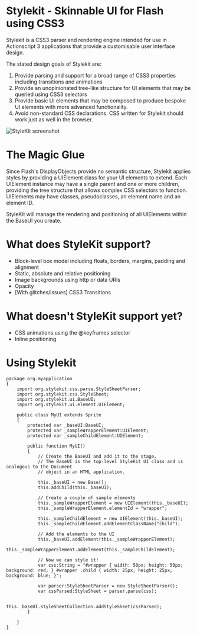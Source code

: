 Stylekit - Skinnable UI for Flash using CSS3
============================================

Stylekit is a CSS3 parser and rendering engine intended for use in Actionscript 3 applications that provide a customisable user interface design.

The stated design goals of Stylekit are:

1. Provide parsing and support for a broad range of CSS3 properties including transitions and animations
2. Provide an unopinionated tree-like structure for UI elements that may be queried using CSS3 selectors
3. Provide basic UI elements that may be composed to produce bespoke UI elements with more advanced functionality.
4. Avoid non-standard CSS declarations. CSS written for Stylekit should work just as well in the browser.

![StyleKit screenshot](http://smil-fixtures.s3.amazonaws.com/smilkit-screenshot.png)

The Magic Glue
==============

Since Flash's DisplayObjects provide no semantic structure, Stylekit applies styles by providing a UIElement class for your UI elements to extend. Each UIElement instance may have a single parent and one or more children, providing the tree structure that allows complex CSS selectors to function. UIElements may have classes, pseudoclasses, an element name and an element ID.

StyleKit will manage the rendering and positioning of all UIElements within the BaseUI you create.

What does StyleKit support?
===========================

* Block-level box model including floats, borders, margins, padding and alignment
* Static, absolute and relative positioning
* Image backgrounds using http or data URIs
* Opacity
* [With glitches/issues] CSS3 Transitions

What doesn't StyleKit support yet?
==================================

* CSS animations using the @keyframes selector
* Inline positioning

Using Stylekit
==============

    package org.myapplication
    {
        import org.stylekit.css.parse.StyleSheetParser;
        import org.stylekit.css.StyleSheet;
      	import org.stylekit.ui.BaseUI;
      	import org.stylekit.ui.element.UIElement;
      
        public class MyUI extends Sprite
        {
            protected var _baseUI:BaseUI;
            protected var _sampleWrapperElement:UIElement;
            protected var _sampleChildElement:UIElement;
          
            public function MyUI()
            {
                // Create the BaseUI and add it to the stage.
                // The BaseUI is the top-level StyleKit UI class and is analogous to the Document
                // object in an HTML application.
                
                this._baseUI = new Base();
                this.addChild(this._baseUI);
                
                // Create a couple of sample elements
                this._sampleWrapperElement = new UIElement(this._baseUI);
                this._sampleWrapperElement.elementId = "wrapper";
                
                this._sampleChildElement = new UIElement(this._baseUI);
                this._sampleChildElement.addElementClassName("child");
                
                // Add the elements to the UI
                this._baseUI.addElement(this._sampleWrapperElement);
                this._sampleWrapperElement.addElement(this._sampleChildElement);
                
                // Now we can style it!
                var css:String = "#wrapper { width: 50px; height: 50px; background: red; } #wrapper .child { width: 25px; height: 25px; background: blue; }";
                
                var parser:StyleSheetParser = new StyleSheetParser();
                var cssParsed:StyleSheet = parser.parse(css);
                
                this._baseUI.styleSheetCollection.addStyleSheet(cssParsed);                
            }
          
        }
    }